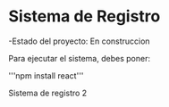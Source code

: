 <h1> Sistema de Registro</h1>

-Estado del proyecto: En construccion

Para ejecutar el sistema, debes poner:

'''npm install react'''

Sistema de registro 2

